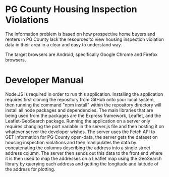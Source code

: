 # PG County Housing Inspection Violations

The information problem is based on how prospective home buyers and renters in PG County lack the resources to view housing inspection violation data in their area in a clear and easy to understand way.

The target browsers are Android, specifically Google Chrome and Firefox browsers.

# Developer Manual

Node.JS is required in order to run this application. Installing the application requires first cloning the repository from GitHub onto your local system, then running the command "npm install" within the repository directory will install all node packages and dependencies. The main libraries that are being used from the packages are the Express framework, Leaflet, and the Leaflet-GeoSearch package. Running the application on a server only requires changing the port variable in the server.js file and then hosting it on whatever server the developer wishes. The server uses the Fetch API to GET information for PG County open-data, the server gets the dataset on housing inspection violations and then manipulates the data by concatenating the columns describing the address into a single street address column. The server then sends out this data to the front end where it is then used to map the addresses on a Leaflet map using the GeoSearch library by querying each address and getting the longitude and latitude of the address for plotting.
